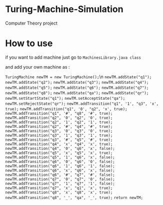 # Turing-Machine-Simulation
Computer Theory project 

# How to use 
if you want to add machine just go to `MachinesLibrary.java class`

and add your own machine as :

`TuringMachine newTM = new TuringMachine();`\n
		`newTM.addState("q1");`
		`newTM.addState("q2");`
		`newTM.addState("q3");`
		`newTM.addState("q4");`
		`newTM.addState("q5");`
		`newTM.addState("q6");`
		`newTM.addState("q7");`
		`newTM.addState("q8");`
		`newTM.addState("qa");`
		`newTM.addState("qr");`
		`newTM.setStartState("q1");`
		`newTM.setAcceptState("qa");`
		`newTM.setRejectState("qr");`
		`newTM.addTransition("q1", '1', "q3", 'x', true);`
		`newTM.addTransition("q1", '0', "q2", 'x', true);`
		`newTM.addTransition("q1", '#', "q8", '#', true);`
		`newTM.addTransition("q2", '0', "q2", '0', true);`
		`newTM.addTransition("q2", '1', "q2", '1', true);`
		`newTM.addTransition("q2", '#', "q4", '#', true);`
		`newTM.addTransition("q3", '0', "q3", '0', true);`
		`newTM.addTransition("q3", '1', "q3", '1', true);`
		`newTM.addTransition("q3", '#', "q5", '#', true);`
		`newTM.addTransition("q4", 'x', "q4", 'x', true);`
		`newTM.addTransition("q4", '0', "q6", 'x', false);`
		`newTM.addTransition("q5", 'x', "q5", 'x', true);`
		`newTM.addTransition("q5", '1', "q6", 'x', false);`
		`newTM.addTransition("q6", '0', "q6", '0', false);`
		`newTM.addTransition("q6", '1', "q6", '1', false);`
		`newTM.addTransition("q6", 'x', "q6", 'x', false);`
		`newTM.addTransition("q6", '#', "q7", '#', false);`
		`newTM.addTransition("q7", '0', "q7", '0', false);`
		`newTM.addTransition("q7", '1', "q7", '1', false);`
		`newTM.addTransition("q7", 'x', "q1", 'x', true);`
		`newTM.addTransition("q8", 'x', "q8", 'x', true);`
		`newTM.addTransition("q8", '_', "qa", '_', true);`
		`return newTM;`
